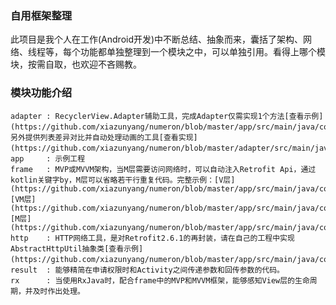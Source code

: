 ### 自用框架整理
此项目是我个人在工作(Android开发)中不断总结、抽象而来，囊括了架构、网络、线程等，每个功能都单独整理到一个模块之中，可以单独引用。看得上哪个模块，按需自取，也欢迎不吝赐教。       

### 模块功能介绍
    
    adapter : RecyclerView.Adapter辅助工具，完成Adapter仅需实现1个方法[查看示例](https://github.com/xiazunyang/numeron/blob/master/app/src/main/java/com/numeron/wan/activity/MainActivity.kt#L55)。另外提供列表差异对比并自动处理动画的工具[查看实现](https://github.com/xiazunyang/numeron/blob/master/adapter/src/main/java/com/numeron/adapter/ItemDiffCallback.kt)。
    app     : 示例工程
    frame   : MVP或MVVM架构，当M层需要访问网络时，可以自动注入Retrofit Api，通过kotlin关键字by，M层可以省略若干行重复代码。完整示例：[V层](https://github.com/xiazunyang/numeron/blob/master/app/src/main/java/com/numeron/wan/abs/AbsMvvmActivity.kt#L21) [VM层](https://github.com/xiazunyang/numeron/blob/master/app/src/main/java/com/numeron/wan/contract/MainContract.kt#L19) [M层](https://github.com/xiazunyang/numeron/blob/master/app/src/main/java/com/numeron/wan/contract/MainContract.kt#L46)
    http    : HTTP网络工具，是对Retrofit2.6.1的再封装，请在自己的工程中实现AbstractHttpUtil抽象类[查看示例](https://github.com/xiazunyang/numeron/blob/master/app/src/main/java/com/numeron/wan/util/Http.kt#L8)。
    result  : 能够精简在申请权限时和Activity之间传递参数和回传参数的代码。
    rx      : 当使用RxJava时，配合frame中的MVP和MVVM框架，能够感知View层的生命周期，并及时作出处理。
    
